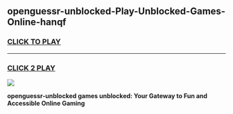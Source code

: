 
## openguessr-unblocked-Play-Unblocked-Games-Online-hanqf
<h3>
<a href="https://premium76.site?title=openguessr-unblocked&ref=25A">CLICK TO PLAY</a></h3>
<hr>

<h3>
<a href="https://premium76.site?title=openguessr-unblocked&ref=25A">CLICK 2 PLAY</a>
  
</h3>

<a href="https://premium76.site?title=openguessr-unblocked&ref=25A"><img src="https://clearcache.store/games.png"></a>


**openguessr-unblocked games unblocked: Your Gateway to Fun and Accessible Online Gaming**
